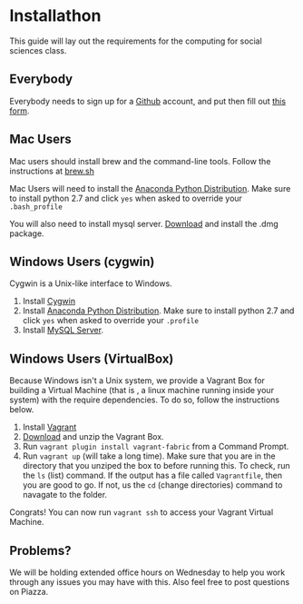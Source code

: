 # Installathon

This guide will lay out the requirements for the computing for social sciences class.

## Everybody
Everybody needs to sign up for a [Github](http://github.com) account, and put then fill out [this form](https://docs.google.com/forms/d/1PHhWIvkBj8nO0YNOT_R87BiQ9XvyBcp0PrMvGhCcuwo/viewform).

## Mac Users
Mac users should install brew and the command-line tools. Follow the instructions at [brew.sh](http://brew.sh)

Mac Users will need to install the [Anaconda Python Distribution](http://continuum.io/downloads). Make sure to install python 2.7 and click `yes` when asked to override your `.bash_profile` 

You will also need to install mysql server. [Download](http://dev.mysql.com/downloads/mysql/) and install the .dmg package. 

## Windows Users (cygwin)
Cygwin is a Unix-like interface to Windows. 

1. Install [Cygwin](https://cygwin.com/install.html)
2. Install [Anaconda Python Distribution](http://continuum.io/downloads). Make sure to install python 2.7 and click `yes` when asked to override your `.profile` 
3. Install [MySQL Server](http://dev.mysql.com/downloads/mysql/). 

## Windows Users (VirtualBox)
Because Windows isn't a Unix system, we provide a Vagrant Box for building a Virtual Machine (that is , a linux machine running inside your system) with the require dependencies. To do so, follow the instructions below. 

1. Install [Vagrant](https://www.vagrantup.com/)
2. [Download](https://github.com/hunterowens/cssVagrantBox/archive/master.zip) and unzip the Vagrant Box.
2. Run `vagrant plugin install vagrant-fabric` from a Command Prompt. 
3. Run `vagrant up` (will take a long time). Make sure that you are in the directory that you unziped the box to before running this. To check, run the `ls` (list) command. If the output has a file called `Vagrantfile`, then you are good to go. If not, us the `cd` (change directories) command to navagate to the folder. 

Congrats! You can now run `vagrant ssh` to access your Vagrant Virtual Machine.

## Problems?
We will be holding extended office hours on Wednesday to help you work through any issues you may have with this. Also feel free to post questions on Piazza. 
